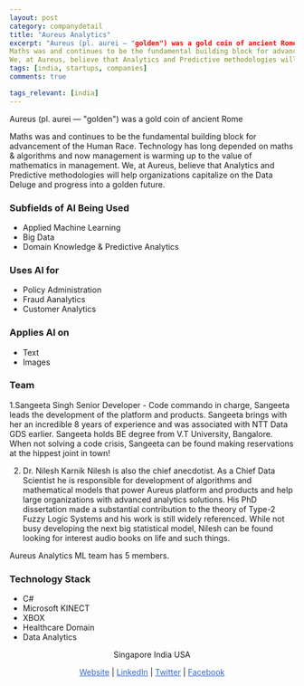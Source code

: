 ```yaml
---
layout: post
category: companydetail
title: "Aureus Analytics"
excerpt: "Aureus (pl. aurei — "golden") was a gold coin of ancient Rome 
Maths was and continues to be the fundamental building block for advancement of the Human Race. Technology has long depended on maths & algorithms and now management is warming up to the value of mathematics in management.
We, at Aureus, believe that Analytics and Predictive methodologies will help organizations capitalize on the Data Deluge and progress into a golden future."
tags: [india, startups, companies]
comments: true

tags_relevant: [india]
---
```



Aureus (pl. aurei — "golden") was a gold coin of ancient Rome 

Maths was and continues to be the fundamental building block for advancement of the Human Race. Technology has long depended on maths & algorithms and now management is warming up to the value of mathematics in management.
We, at Aureus, believe that Analytics and Predictive methodologies will help organizations capitalize on the Data Deluge and progress into a golden future.

### Subfields of AI Being Used
* Applied Machine Learning 
* Big Data
* Domain Knowledge & Predictive Analytics

### Uses AI for
* Policy Administration
* Fraud Aanalytics 
* Customer Analytics 

### Applies AI on
* Text
* Images

### Team
1.Sangeeta Singh
Senior Developer - Code commando in charge, Sangeeta leads the development of the platform and products. Sangeeta brings with her an incredible 8 years of experience and was associated with NTT Data GDS earlier.
Sangeeta holds BE degree from V.T University, Bangalore.
When not solving a code crisis, Sangeeta can be found making reservations at the hippest joint in town!

2. Dr. Nilesh Karnik
Nilesh is also the chief anecdotist.
As a Chief Data Scientist he is responsible for development of algorithms and mathematical models that power Aureus platform and products and help large organizations with advanced analytics solutions.
His PhD dissertation made a substantial contribution to the theory of Type-2 Fuzzy Logic Systems and his work is still widely referenced.
While not busy developing the next big statistical model, Nilesh can be found looking for interest audio books on life and such things.



Aureus Analytics ML team has 5 members.



### Technology Stack
* C# 
* Microsoft KINECT
* XBOX
* Healthcare Domain
* Data Analytics

<p align="center">Singapore India USA</p>

<p align="center">
<a href="http://blog.aureusanalytics.com/" style="color:#3366CC">Website</a> | <a href="https://www.linkedin.com/company/aureus-analytics/?originalSubdomain=in" style="color:#3366CC">LinkedIn</a> | <a href="https://twitter.com/@AureusAnalytics" style="color:#3366CC">Twitter</a> | <a href="https://www.facebook.com/Algoanalytics-1861931557423786/" style="color:#3366CC">Facebook</a></p>
